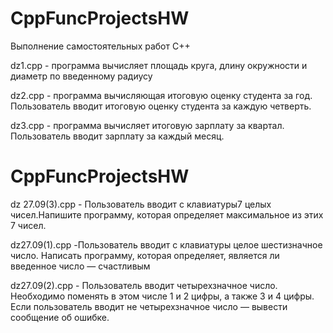 # CppFuncProjectsHW
Выполнение самостоятельных работ C++

dz1.cpp - программа вычисляет площадь круга, длину окружности и
диаметр по введенному радиусу

dz2.cpp - программа вычисляющая итоговую оценку студента за год.
Пользователь вводит итоговую оценку студента за каждую четверть.

dz3.cpp - программа вычисляет итоговую зарплату за квартал.
Пользователь вводит зарплату за каждый месяц.

# CppFuncProjectsHW
dz 27.09(3).cpp - Пользователь вводит с клавиатуры7 целых чисел.Напишите
программу, которая определяет максимальное из этих 7 чисел.

dz27.09(1).cpp -Пользователь вводит с клавиатуры целое шестизначное
число. Написать программу, которая определяет, является ли
введенное число — счастливым 

dz27.09(2).cpp - Пользователь вводит четырехзначное число. Необходимо
поменять в этом числе 1 и 2 цифры, а также 3 и 4 цифры. Если
пользователь вводит не четырехзначное число — вывести
сообщение об ошибке.


